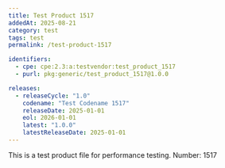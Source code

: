 ```yaml
---
title: Test Product 1517
addedAt: 2025-08-21
category: test
tags: test
permalink: /test-product-1517

identifiers:
  - cpe: cpe:2.3:a:testvendor:test_product_1517
  - purl: pkg:generic/test_product_1517@1.0.0

releases:
  - releaseCycle: "1.0"
    codename: "Test Codename 1517"
    releaseDate: 2025-01-01
    eol: 2026-01-01
    latest: "1.0.0"
    latestReleaseDate: 2025-01-01
---
```


This is a test product file for performance testing. Number: 1517
